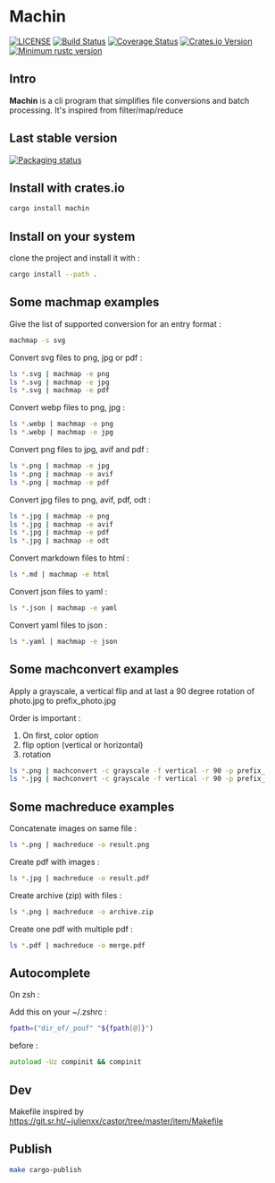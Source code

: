 # Machin

[![LICENSE](https://img.shields.io/badge/license-MIT-blue.svg)](LICENSE)
[![Build Status](https://github.com/mothsART/machin/actions/workflows/ci.yml/badge.svg)](https://github.com/mothsART/machin/actions/workflows/ci.yml)
[![Coverage Status](https://coveralls.io/repos/github/mothsART/machin/badge.svg?branch=master)](https://coveralls.io/github/mothsART/machin?branch=master)
[![Crates.io Version](https://img.shields.io/crates/v/machin.svg)](https://crates.io/crates/machin)
[![Minimum rustc version](https://img.shields.io/badge/rustc-1.62.0+-lightgray.svg)](#rust-version-requirements)

## Intro

**Machin** is a cli program that simplifies file conversions and batch processing.
It's inspired from filter/map/reduce

## Last stable version

[![Packaging status](https://repology.org/badge/vertical-allrepos/machin.svg)](https://repology.org/project/machin/versions)

## Install with crates.io

```zsh
cargo install machin
```

## Install on your system

clone the project and install it with :

```zsh
cargo install --path .
```

## Some **machmap** examples

Give the list of supported conversion for an entry format :

```zsh
machmap -s svg
```

Convert svg files to png, jpg or pdf :

```zsh
ls *.svg | machmap -e png
ls *.svg | machmap -e jpg
ls *.svg | machmap -e pdf
```

Convert webp files to png, jpg :

```zsh
ls *.webp | machmap -e png
ls *.webp | machmap -e jpg
```

Convert png files to jpg, avif and pdf :

```zsh
ls *.png | machmap -e jpg
ls *.png | machmap -e avif
ls *.png | machmap -e pdf
```

Convert jpg files to png, avif, pdf, odt :

```zsh
ls *.jpg | machmap -e png
ls *.jpg | machmap -e avif
ls *.jpg | machmap -e pdf
ls *.jpg | machmap -e odt
```

Convert markdown files to html :

```zsh
ls *.md | machmap -e html
```

Convert json files to yaml :

```zsh
ls *.json | machmap -e yaml
```

Convert yaml files to json :

```zsh
ls *.yaml | machmap -e json
```

## Some **machconvert** examples

Apply a grayscale, a vertical flip and at last a 90 degree rotation of photo.jpg to prefix_photo.jpg

Order is important :
1. On first, color option
2. flip option (vertical or horizontal)
3. rotation

```zsh
ls *.png | machconvert -c grayscale -f vertical -r 90 -p prefix_
ls *.jpg | machconvert -c grayscale -f vertical -r 90 -p prefix_
```

## Some **machreduce** examples

Concatenate images on same file :

```zsh
ls *.png | machreduce -o result.png
```

Create pdf with images :

```zsh
ls *.jpg | machreduce -o result.pdf
```

Create archive (zip) with files :

```zsh
ls *.png | machreduce -o archive.zip
```

Create one pdf with multiple pdf :

```zsh
ls *.pdf | machreduce -o merge.pdf
```

## Autocomplete

On zsh :

Add this on your ~/.zshrc :

```zsh
fpath=("dir_of/_pouf" "${fpath[@]}")
```

before :
```zsh
autoload -Uz compinit && compinit
```

## Dev

Makefile inspired by https://git.sr.ht/~julienxx/castor/tree/master/item/Makefile

## Publish

```zsh
make cargo-publish
```
